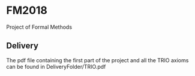 # FM2018
Project of Formal Methods

## Delivery
The pdf file containing the first part of the project and all the TRIO axioms can be found in DeliveryFolder/TRIO.pdf
